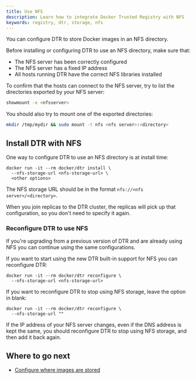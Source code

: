 ```yaml
---
title: Use NFS
description: Learn how to integrate Docker Trusted Registry with NFS
keywords: registry, dtr, storage, nfs
---
```


<!-- TODO: review page for v2.2 -->

You can configure DTR to store Docker images in an NFS directory.

Before installing or configuring DTR to use an NFS directory, make sure that:

* The NFS server has been correctly configured
* The NFS server has a fixed IP address
* All hosts running DTR have the correct NFS libraries installed


To confirm that the hosts can connect to the NFS server, try to list the
directories exported by your NFS server:

```bash
showmount -e <nfsserver>
```

You should also try to mount one of the exported directories:

```bash
mkdir /tmp/mydir && sudo mount -t nfs <nfs server>:<directory>
```

## Install DTR with NFS

One way to configure DTR to use an NFS directory is at install time:

```none
docker run -it --rm docker/dtr install \
  --nfs-storage-url <nfs-storage-url> \
  <other options>
```

The NFS storage URL should be in the format `nfs://<nfs server>/<directory>`.

When you join replicas to the DTR cluster, the replicas will pick up that
configuration, so you don't need to specify it again.

### Reconfigure DTR to use NFS

If you're upgrading from a previous version of DTR and are already using
NFS you can continue using the same configurations.

If you want to start using the new DTR built-in support for NFS you can
reconfigure DTR:

```none
docker run -it --rm docker/dtr reconfigure \
  --nfs-storage-url <nfs-storage-url>
```

If you want to reconfigure DTR to stop using NFS storage, leave the option
in blank:

```none
docker run -it --rm docker/dtr reconfigure \
  --nfs-storage-url ""
```

If the IP address of your NFS server changes, even if the DNS address is kept
the same, you should reconfigure DTR to stop using NFS storage, and then
add it back again.

## Where to go next

* [Configure where images are stored](../)
